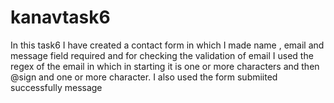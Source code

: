 # kanavtask6


In this task6 I have created a contact form in which I made name , email and message field required and for checking the validation of email I used the regex of the email in which in starting it is one or more characters and then @sign and  one or more character. I also used the form submiited successfully message
